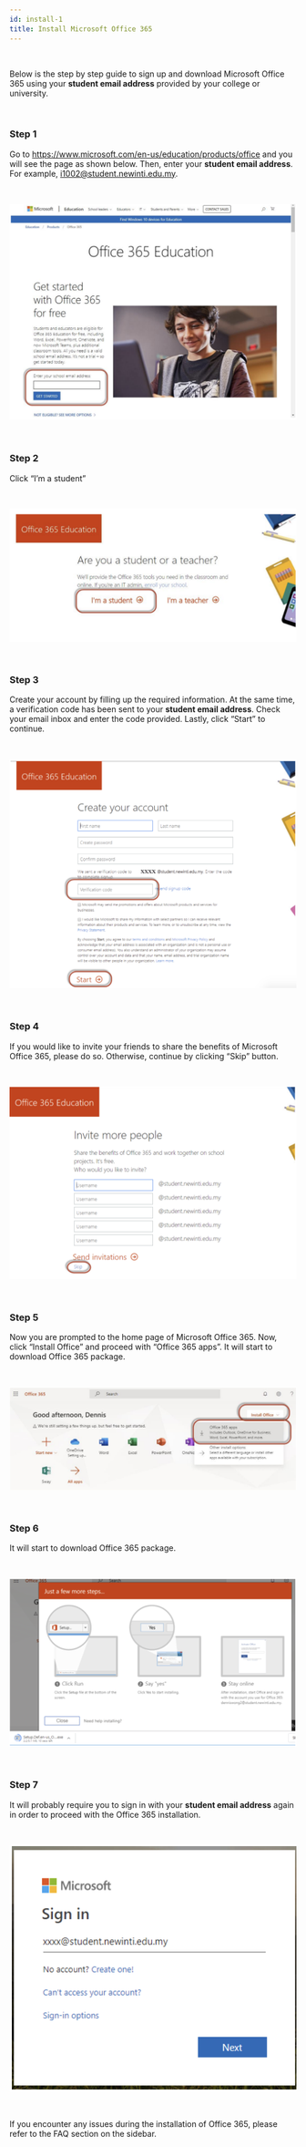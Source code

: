 ```yaml
---
id: install-1
title: Install Microsoft Office 365
---
```


<br/>

Below is the step by step guide to sign up and download Microsoft Office 365 using your **student email address** provided by your college or university.

<br/>


### Step 1

Go to https://www.microsoft.com/en-us/education/products/office and you will see the page as shown below. Then, enter your **student email address**. For example, i1002@student.newinti.edu.my.

<br/>

![Step 1](../installations/install-guides/guide-step-1.png)

<br/>


### Step 2

Click “I’m a student”

<br/>

![Step 1](../installations/install-guides/guide-step-2.png)

<br/>


### Step 3

Create your account by filling up the required information. At the same time, a verification code has been sent to your **student email address**. Check your email inbox and enter the code provided. Lastly, click “Start” to continue.

<br/>

![Step 1](../installations/install-guides/guide-step-3.png)

<br/>


### Step 4

If you would like to invite your friends to share the benefits of Microsoft Office 365, please do so. Otherwise, continue by clicking “Skip” button.

<br/>

![Step 1](../installations/install-guides/guide-step-4.png)

<br/>

### Step 5

Now you are prompted to the home page of Microsoft Office 365. Now, click “Install Office” and proceed with “Office 365 apps”. It will start to download Office 365 package.

<br/>

![Step 1](../installations/install-guides/guide-step-5.png)

<br/>


### Step 6

It will start to download Office 365 package.

<br/>

![Step 1](../installations/install-guides/guide-step-6.png)

<br/>


### Step 7

It will probably require you to sign in with your **student email address** again in order to proceed with the Office 365 installation.

<br/>

![Step 1](../installations/install-guides/guide-step-7.png)

<br/>

If you encounter any issues during the installation of Office 365, please refer to the FAQ section on the sidebar.
